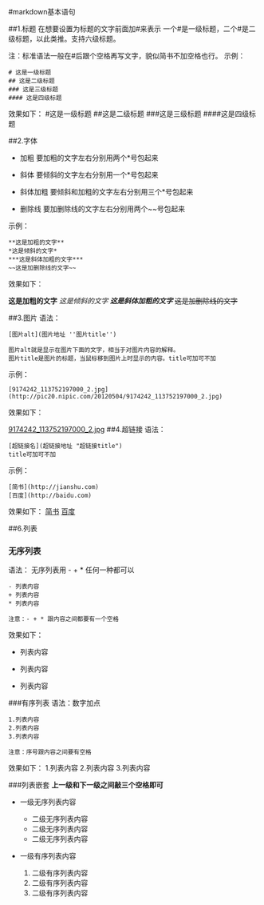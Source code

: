 #markdown基本语句


##1.标题
在想要设置为标题的文字前面加#来表示
一个#是一级标题，二个#是二级标题，以此类推。支持六级标题。

注：标准语法一般在#后跟个空格再写文字，貌似简书不加空格也行。
示例：
```
# 这是一级标题
## 这是二级标题
### 这是三级标题
#### 这是四级标题
```
效果如下：
#这是一级标题
##这是二级标题
###这是三级标题
####这是四级标题

##2.字体
* 加粗
要加粗的文字左右分别用两个*号包起来

* 斜体
要倾斜的文字左右分别用一个*号包起来

* 斜体加粗
要倾斜和加粗的文字左右分别用三个*号包起来

* 删除线
要加删除线的文字左右分别用两个~~号包起来

示例：
```
**这是加粗的文字**
*这是倾斜的文字*
***这是斜体加粗的文字***
~~这是加删除线的文字~~
```
效果如下：

**这是加粗的文字**
*这是倾斜的文字*
***这是斜体加粗的文字***
~~这是加删除线的文字~~

##3.图片
语法：
```
[图片alt](图片地址 ''图片title'')

图片alt就是显示在图片下面的文字，相当于对图片内容的解释。
图片title是图片的标题，当鼠标移到图片上时显示的内容。title可加可不加
```
示例：
```
[9174242_113752197000_2.jpg](http://pic20.nipic.com/20120504/9174242_113752197000_2.jpg)
```
效果如下：

[9174242_113752197000_2.jpg](http://pic20.nipic.com/20120504/9174242_113752197000_2.jpg)
##4.超链接
语法：
```
[超链接名](超链接地址 "超链接title")
title可加可不加
```
示例：
```
[简书](http://jianshu.com)
[百度](http://baidu.com)
```
效果如下：
[简书](http://jianshu.com)
[百度](http://baidu.com)

##6.列表

### 无序列表
语法：
无序列表用 - + * 任何一种都可以
```
- 列表内容
+ 列表内容
* 列表内容

注意：- + * 跟内容之间都要有一个空格
```
效果如下：
- 列表内容
+ 列表内容
* 列表内容

###有序列表
语法：数字加点
```
1.列表内容
2.列表内容
3.列表内容

注意：序号跟内容之间要有空格
```
效果如下：
1.列表内容
2.列表内容
3.列表内容

###列表嵌套
**上一级和下一级之间敲三个空格即可**

* 一级无序列表内容

   * 二级无序列表内容
   * 二级无序列表内容
   * 二级无序列表内容

* 一级有序列表内容
   1. 二级有序列表内容
   2. 二级有序列表内容
   3. 二级有序列表内容
